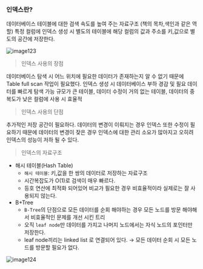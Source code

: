### 인덱스란?
데이터베이스 테이블에 대한 검색 속도를 높여 주는 자료구조 (책의 목차,색인과 같은 역할)
특정 컬럼에 인덱스 생성 시 별도의 테이블에 해당 컬럼의 값과 주소를 키,값으로 별도의 공간에 저장한다.

![image123](https://github.com/user-attachments/assets/e2c5dcd8-86d6-4250-8daf-c74243048324)

> 인덱스 사용의 장점

데이터베이스 탐색 시 어느 위치에 필요한 데이터가 존재하는지 알 수 없기 때문에 Table full scan 작업이 필요했다.
인덱스 생성 시 데이터베이스 부하 경감 및 필요 데이터를 빠르게 탐색 가능
규모가 큰 테이블, 데이터 수정이 거의 없는 테이블, 데이터의 중복도가 낮은 컬럼에 사용 시 효율적

> 인덱스 사용의 단점

추가적인 저장 공간이 필요하다.
데이터의 변경이 이뤄지는 경우 인덱스 또한 수정이 필요하기 때문에
데이터의 변경이 잦은 경우 인덱스에 대한 관리 소요가 많아지고
오히려 인덱스의 성능이 저하 될 수 있다.

> 인덱스의 자료구조

- 해시 테이블(Hash Table)
    - `해시 테이블`: 키,값을 한 쌍의 데이터로 저장하는 자료구조
    - 시간복잡도가 O(1)로 검색이 매우 빠르다.
    - 등호 연산에 최적화 되어있어 비교가 필요한 경우 비효율적이라 실제로는 잘 사용되지 않는다.
- B+Tree
    - `B-Tree`의 단점으로 모든 데이터를 순회 해야하는 경우 모든 노드를 방문 해야해서 비효율적인 문제를 개선 시킨 트리
    - 오직 `leaf node`만 데이터를 가지고 나머지 노드에서는 자식 노드의 포인터만 저장한다.
    - leaf node끼리는 linked list 로 연결되어 있다. → 모든 데이터 순회 시 모든 노드를 방문할 필요가 없다.

![image124](https://github.com/user-attachments/assets/8a4f0cff-d3d6-46a1-8c17-41bf074465e8)
